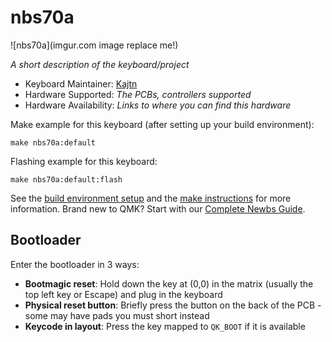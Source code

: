 # nbs70a

![nbs70a](imgur.com image replace me!)

*A short description of the keyboard/project*

* Keyboard Maintainer: [Kajtn](https://github.com/Kajtn)
* Hardware Supported: *The PCBs, controllers supported*
* Hardware Availability: *Links to where you can find this hardware*

Make example for this keyboard (after setting up your build environment):

    make nbs70a:default

Flashing example for this keyboard:

    make nbs70a:default:flash

See the [build environment setup](https://docs.qmk.fm/#/getting_started_build_tools) and the [make instructions](https://docs.qmk.fm/#/getting_started_make_guide) for more information. Brand new to QMK? Start with our [Complete Newbs Guide](https://docs.qmk.fm/#/newbs).

## Bootloader

Enter the bootloader in 3 ways:

* **Bootmagic reset**: Hold down the key at (0,0) in the matrix (usually the top left key or Escape) and plug in the keyboard
* **Physical reset button**: Briefly press the button on the back of the PCB - some may have pads you must short instead
* **Keycode in layout**: Press the key mapped to `QK_BOOT` if it is available
